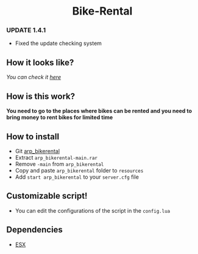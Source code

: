 <h1 align='center'>Bike-Rental</a></h1>

### UPDATE 1.4.1
* Fixed the update checking system

## How it looks like?
*You can check it [here](https://forum.cfx.re/t/release-arp-bike-rental-advanced-fivem-bike-rental/4767386)*
## How is this work?

**You need to go to the places where bikes can be rented and you need to bring money to rent bikes for limited time**

## How to install

* Git [arp_bikerental](https://github.com/hoaaiww/arp_me_do_try)
* Extract ```arp_bikerental-main.rar```
* Remove ```-main``` from ```arp_bikerental```
* Copy and paste ```arp_bikerental``` folder to ```resources```
* Add ```start arp_bikerental``` to your ```server.cfg``` file

## Customizable script!

* You can edit the configurations of the script in the ```config.lua```

## Dependencies

* [ESX](https://github.com/FXServer-ESX/fxserver-es_extended)
